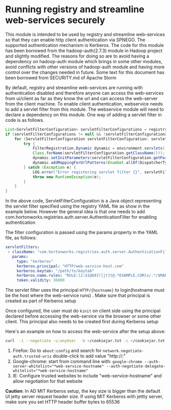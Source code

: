 # Running registry and streamline web-services securely

This module is intended to be used by registry and streamline web-services so that they can enable http client authentication via SPNEGO. The supported 
authentication mechanism is Kerberos. The code for this module has been borrowed from the hadoop-auth(2.7.3) module in Hadoop project and slightly modified. 
The reasons for doing so are to avoid having a dependency on hadoop-auth module which brings in some other modules, avoid conflicts with other versions of 
hadoop-auth module and having more control over the changes needed in future. Some text for this document has been borrowed from SECURITY.md of Apache Storm  

By default, registry and streamline web-services are running with authentication disabled and therefore anyone can access the web-services from ui/client as far
as they know the url and can access the web-server from the client machine. To enable client authentication, webservice needs to add a servlet filter from this
module. The webservice module will need to declare a dependency on this module. One way of adding a servlet filter in code is as follows. 

```java
List<ServletFilterConfiguration> servletFilterConfigurations = registryConfiguration.getServletFilters();
if (servletFilterConfigurations != null && !servletFilterConfigurations.isEmpty()) {
    for (ServletFilterConfiguration servletFilterConfiguration: servletFilterConfigurations) {
        try {
            FilterRegistration.Dynamic dynamic = environment.servlets().addFilter(servletFilterConfiguration.getClassName(), (Class<? extends Filter>)
            Class.forName(servletFilterConfiguration.getClassName()));
            dynamic.setInitParameters(servletFilterConfiguration.getParams());
            dynamic.addMappingForUrlPatterns(EnumSet.allOf(DispatcherType.class), true, "/*");
        } catch (Exception e) {
            LOG.error("Error registering servlet filter {}", servletFilterConfiguration);
            throw new RuntimeException(e);
        }
    }
}
```

In the above code, ServletFilterConfiguration is a Java object representing the servlet filter specified using the registry YAML file as show in the example 
below. However the general idea is that one needs to add com.hortonworks.registries.auth.server.AuthenticationFilter for enabling authentication 

The filter configuration is passed using the params property in the YAML file, as follows:

```yaml
servletFilters:
 - className: "com.hortonworks.registries.auth.server.AuthenticationFilter"
   params:
     type: "kerberos"
     kerberos.principal: "HTTP/web-service-host.com"
     kerberos.keytab: "/path/to/keytab"
     kerberos.name.rules: "RULE:[2:$1@$0]([jt]t@.*EXAMPLE.COM)s/.*/$MAPRED_USER/ RULE:[2:$1@$0]([nd]n@.*EXAMPLE.COM)s/.*/$HDFS_USER/DEFAULT"
     token.validity: 36000
```

The servlet filter uses the principal `HTTP/{hostname}` to login(hostname must be the host where the web-service runs) . Make sure that principal is 
created as part of Kerberos setup

Once configured, the user must do `kinit` on client side using the principal declared before accessing the web-service via the browser or some other client. 
This principal also needs to be created first during Kerberos setup

Here's an example on how to access the web-service after the setup above:
```bash
curl  -i --negotiate -u:anyUser  -b ~/cookiejar.txt -c ~/cookiejar.txt  http://<web-service-host>:<port>/api/v1/
```

1. Firefox: Go to `about:config` and search for `network.negotiate-auth.trusted-uris` double-click to add value "http://<web-service-host>:<port>"
2. Google-chrome: start from command line with: 
   `google-chrome --auth-server-whitelist="*web-service-hostname" --auth-negotiate-delegate-whitelist="*web-service-hostname"`
3. IE: Configure trusted websites to include "web-service-hostname" and allow negotiation for that website

**Caution**: In AD MIT Kerberos setup, the key size is bigger than the default UI jetty server request header size. If using MIT Kerberos with jettty server, 
make sure you set HTTP header buffer bytes to 65536




